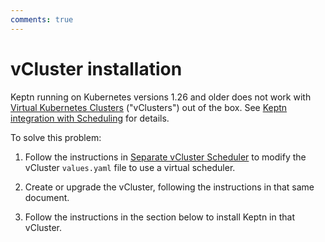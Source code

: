 ```yaml
---
comments: true
---
```


# vCluster installation

Keptn running on Kubernetes versions 1.26 and older
does not work with
[Virtual Kubernetes Clusters](https://www.vcluster.com/)
("vClusters") out of the box.
See
[Keptn integration with Scheduling](../../components/scheduling.md)
for details.

To solve this problem:

1. Follow the instructions in
   [Separate vCluster Scheduler](https://www.vcluster.com/docs/vcluster/configure/vcluster-yaml/control-plane/other/advanced/virtual-scheduler)
   to modify the vCluster `values.yaml` file
   to use a virtual scheduler.

1. Create or upgrade the vCluster,
   following the instructions in that same document.

1. Follow the instructions in the section below
   to install Keptn in that vCluster.
